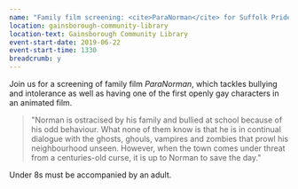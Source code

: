 ```yaml
---
name: "Family film screening: <cite>ParaNorman</cite> for Suffolk Pride"
location: gainsborough-community-library
location-text: Gainsborough Community Library
event-start-date: 2019-06-22
event-start-time: 1330
breadcrumb: y
---
```


Join us for a screening of family film <cite>ParaNorman</cite>, which tackles bullying and intolerance as well as having one of the first openly gay characters in an animated film.

> "Norman is ostracised by his family and bullied at school because of his odd behaviour. What none of them know is that he is in continual dialogue with the ghosts, ghouls, vampires and zombies that prowl his neighbourhood unseen. However, when the town comes under threat from a centuries-old curse, it is up to Norman to save the day."

Under 8s must be accompanied by an adult.
